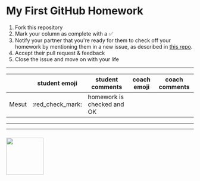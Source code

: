 # My First GitHub Homework

1. Fork this repository
2. Mark your column as complete with a :white_check_mark:
3. Notify your partner that you're ready for them to check off your homework by mentioning them in a new issue, as described in [this repo](https://github.com/janke-learning/pull-requesting).
4. Accept their pull request & feedback
5. Close the issue and move on with your life

---

|  | student emoji | student comments | coach emoji | coach comments |
| --- | --- | --- | --- | --- |
| Mesut | :red_check_mark:  | homework is checked and OK |

___
___
### <a href="https://hackyourfuture.be" target="_blank"><img src="https://pbs.twimg.com/profile_images/984474625009741824/Bs_qKx6-_400x400.jpg" width="100" height="100"></img></a>
